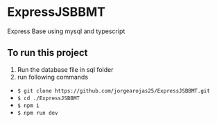 # ExpressJSBBMT
Express Base using mysql and typescript

## To run this project

1. Run the database file in sql folder
2. run following commands

- `$ git clone https://github.com/jorgearojas25/ExpressJSBBMT.git`
- `$ cd ./ExpressJSBBMT`
- `$ npm i`
- `$ npm run dev`
